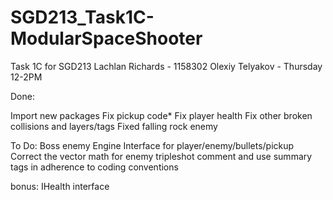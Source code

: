 # SGD213_Task1C-ModularSpaceShooter
 Task 1C for SGD213
Lachlan Richards - 1158302
Olexiy Telyakov - Thursday 12-2PM


Done:

Import new packages
Fix pickup code*
Fix player health
Fix other broken collisions and layers/tags
Fixed falling rock enemy

To Do:
Boss enemy
Engine Interface for player/enemy/bullets/pickup
Correct the vector math for enemy tripleshot
comment and use summary tags in adherence to coding conventions

bonus: IHealth interface
